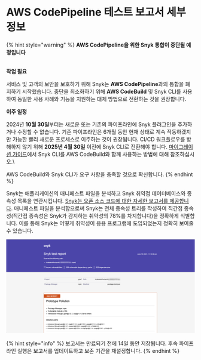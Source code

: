# AWS CodePipeline 테스트 보고서 세부 정보

{% hint style="warning" %}
**AWS CodePipeline을 위한 Snyk 통합이 중단될 예정입니다**

\
**작업 필요**

서비스 및 고객의 보안을 보호하기 위해 Snyk는 **AWS CodePipeline**과의 통합을 폐지하기 시작했습니다. 중단을 최소화하기 위해 **AWS CodeBuild** 및 Snyk CLI를 사용하여 동일한 사용 사례와 기능을 지원하는 대체 방법으로 전환하는 것을 권장합니다.&#x20;



**이주 일정**

2024년 **10월 30일**부터는 새로운 또는 기존의 파이프라인에 Snyk 플러그인을 추가하거나 수정할 수 없습니다. 기존 파이프라인은 6개월 동안 현재 상태로 계속 작동하겠지만 가능한 빨리 새로운 프로세스로 이주하는 것이 권장됩니다. CI/CD 워크플로우를 방해하지 않기 위해 **2025년 4월 30일** 이전에 Snyk CLI로 전환해야 합니다. [마이그레이션 가이드](https://docs.snyk.io/scm-ide-and-ci-cd-integrations/snyk-ci-cd-integrations/aws-codepipeline-integration-by-adding-a-snyk-scan-stage/migrating-to-aws-codebuild)에서 Snyk CLI를 AWS CodeBuild와 함께 사용하는 방법에 대해 참조하십시오.\

AWS CodeBuild와 Snyk CLI가 요구 사항을 충족할 것으로 확신합니다.&#x20;
{% endhint %}



Snyk는 애플리케이션의 매니페스트 파일을 분석하고 Snyk 취약점 데이터베이스와 종속성 목록을 연관시킵니다. [Snyk는 오픈 소스 코드에 대한 자세한 보고서를 제공합니다](../../../manage-issues/reporting/legacy-reports/legacy-reports-overview.md). 매니페스트 파일을 분석함으로써 Snyk는 전체 종속성 트리를 작성하여 직간접 종속성(직간접 종속성은 Snyk가 감지하는 취약성의 78%를 차지합니다)을 정확하게 식별합니다. 이를 통해 Snyk는 어떻게 취약성이 응용 프로그램에 도입되었는지 정확히 보여줄 수 있습니다.

![Snyk 테스트 보고서](../../../.gitbook/assets/prototype.png)

{% hint style="info" %}
보고서는 만료되기 전에 14일 동안 저장됩니다. 후속 파이프라인 실행은 보고서를 업데이트하고 보존 기간을 재설정합니다.
{% endhint %}